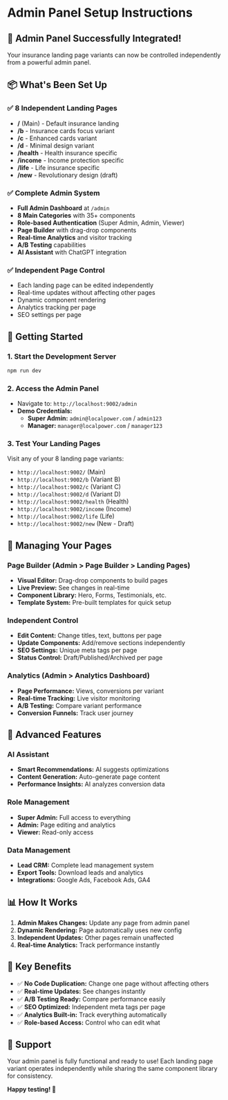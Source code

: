 # Admin Panel Setup Instructions

## 🎉 **Admin Panel Successfully Integrated!**

Your insurance landing page variants can now be controlled independently from a powerful admin panel.

## 📦 **What's Been Set Up**

### ✅ **8 Independent Landing Pages**
- **/** (Main) - Default insurance landing
- **/b** - Insurance cards focus variant
- **/c** - Enhanced cards variant  
- **/d** - Minimal design variant
- **/health** - Health insurance specific
- **/income** - Income protection specific
- **/life** - Life insurance specific
- **/new** - Revolutionary design (draft)

### ✅ **Complete Admin System**
- **Full Admin Dashboard** at `/admin`
- **8 Main Categories** with 35+ components
- **Role-based Authentication** (Super Admin, Admin, Viewer)
- **Page Builder** with drag-drop components
- **Real-time Analytics** and visitor tracking
- **A/B Testing** capabilities
- **AI Assistant** with ChatGPT integration

### ✅ **Independent Page Control**
- Each landing page can be edited independently
- Real-time updates without affecting other pages
- Dynamic component rendering
- Analytics tracking per page
- SEO settings per page

## 🚀 **Getting Started**

### 1. **Start the Development Server**
```bash
npm run dev
```

### 2. **Access the Admin Panel**
- Navigate to: `http://localhost:9002/admin`
- **Demo Credentials:**
  - **Super Admin:** `admin@localpower.com` / `admin123`
  - **Manager:** `manager@localpower.com` / `manager123`

### 3. **Test Your Landing Pages**
Visit any of your 8 landing page variants:
- `http://localhost:9002/` (Main)
- `http://localhost:9002/b` (Variant B)
- `http://localhost:9002/c` (Variant C)
- `http://localhost:9002/d` (Variant D)
- `http://localhost:9002/health` (Health)
- `http://localhost:9002/income` (Income)
- `http://localhost:9002/life` (Life)
- `http://localhost:9002/new` (New - Draft)

## 🎨 **Managing Your Pages**

### **Page Builder (Admin > Page Builder > Landing Pages)**
- **Visual Editor:** Drag-drop components to build pages
- **Live Preview:** See changes in real-time
- **Component Library:** Hero, Forms, Testimonials, etc.
- **Template System:** Pre-built templates for quick setup

### **Independent Control**
- **Edit Content:** Change titles, text, buttons per page
- **Update Components:** Add/remove sections independently  
- **SEO Settings:** Unique meta tags per page
- **Status Control:** Draft/Published/Archived per page

### **Analytics (Admin > Analytics Dashboard)**
- **Page Performance:** Views, conversions per variant
- **Real-time Tracking:** Live visitor monitoring
- **A/B Testing:** Compare variant performance
- **Conversion Funnels:** Track user journey

## 🔧 **Advanced Features**

### **AI Assistant**
- **Smart Recommendations:** AI suggests optimizations
- **Content Generation:** Auto-generate page content
- **Performance Insights:** AI analyzes conversion data

### **Role Management**
- **Super Admin:** Full access to everything
- **Admin:** Page editing and analytics
- **Viewer:** Read-only access

### **Data Management**
- **Lead CRM:** Complete lead management system
- **Export Tools:** Download leads and analytics
- **Integrations:** Google Ads, Facebook Ads, GA4

## 📊 **How It Works**

1. **Admin Makes Changes:** Update any page from admin panel
2. **Dynamic Rendering:** Page automatically uses new config
3. **Independent Updates:** Other pages remain unaffected
4. **Real-time Analytics:** Track performance instantly

## 🎯 **Key Benefits**

- ✅ **No Code Duplication:** Change one page without affecting others
- ✅ **Real-time Updates:** See changes instantly
- ✅ **A/B Testing Ready:** Compare performance easily
- ✅ **SEO Optimized:** Independent meta tags per page
- ✅ **Analytics Built-in:** Track everything automatically
- ✅ **Role-based Access:** Control who can edit what

## 🛟 **Support**

Your admin panel is fully functional and ready to use! Each landing page variant operates independently while sharing the same component library for consistency.

**Happy testing! 🚀**